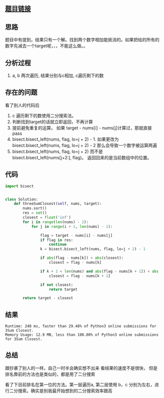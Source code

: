 [//]: # (@Author  : xu.junpeng)
[//]: # (@Time    : 2020-03-08 22:29)
## [题目链接](https://leetcode.com/problems/3sum-closest/)

## 思路
题目中有提到，结果只有一个解。找到两个数字相加能抵消的。如果把给的所有的数字先减去一个target呢，，，不能这么做。。

## 分析过程
1. a, b 两次遍历, 结果分别与c相加, c遍历剩下的数


## 存在的问题
看了别人的代码后
1. c 遍历剩下的数使用二分搜索法。
2. 判断找到target的话就立即返回，不再计算
3. 提前避免重复的运算。 如果 target - nums[i] - nums[j]计算过，那就直接pass
4. bisect.bisect_left(nums, flag, lo=j + 2) - 1. 如果更改为 bisect.bisect_left(nums, flag, lo=j + 2) - 2 那么会导致一个数字被运算两遍
5. bisect.bisect_left(nums, flag, lo=j + 2) 而不是 bisect.bisect_left(nums[j+2:], flag)。 返回回来的是当前数组中的位置。

## 代码
```python
import bisect


class Solution:
    def threeSumClosest(self, nums, target):
        nums.sort()
        res = set()
        closest = float('inf')
        for i in range(len(nums) - 2):
            for j in range(i + 1, len(nums) - 1):

                flag = target - nums[i] - nums[j]
                if flag in res:
                    continue
                k = bisect.bisect_left(nums, flag, lo=j + 2) - 1

                if abs(flag - nums[k]) < abs(closest):
                    closest = flag - nums[k]

                if k + 1 < len(nums) and abs(flag - nums[k + 1]) < abs(closest):
                    closest = flag - nums[k + 1]

                if not closest:
                    return target

        return target - closest

```

## 结果
```
Runtime: 248 ms, faster than 29.48% of Python3 online submissions for 3Sum Closest.
Memory Usage: 12.9 MB, less than 100.00% of Python3 online submissions for 3Sum Closest.
```
## 总结

跟抄袭了别人的一样。自己一时半会确实想不出来
看结果的速度不是很快， 但是排名靠前的方法也是类似的，都是用了二分搜索

看了下目前排名在第一位的方法。第一层遍历a,  第二层使用 b，c  分别为左右，进行二分搜索。确实是别我最开始想到的二分搜索效率跟高